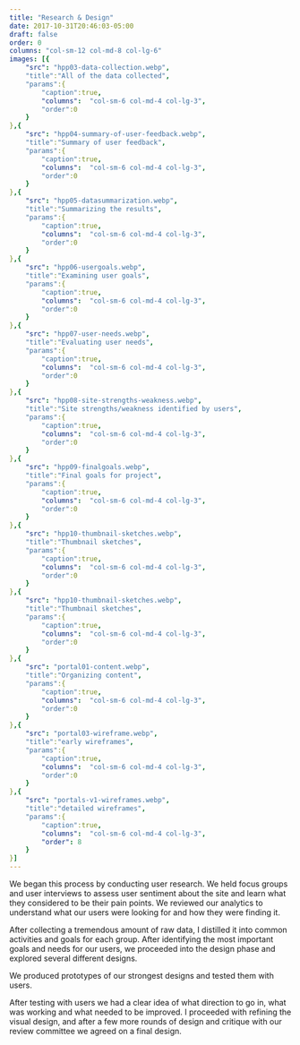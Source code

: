 ```yaml
---
title: "Research & Design"
date: 2017-10-31T20:46:03-05:00
draft: false
order: 0
columns: "col-sm-12 col-md-8 col-lg-6"
images: [{
    "src": "hpp03-data-collection.webp",
    "title":"All of the data collected",
    "params":{
        "caption":true,
        "columns":  "col-sm-6 col-md-4 col-lg-3",
        "order":0
    }
},{
    "src": "hpp04-summary-of-user-feedback.webp",
    "title":"Summary of user feedback",
    "params":{
        "caption":true,
        "columns":  "col-sm-6 col-md-4 col-lg-3",
        "order":0
    }
},{
    "src": "hpp05-datasummarization.webp",
    "title":"Summarizing the results",
    "params":{
        "caption":true,
        "columns":  "col-sm-6 col-md-4 col-lg-3",
        "order":0
    }
},{
    "src": "hpp06-usergoals.webp",
    "title":"Examining user goals",
    "params":{
        "caption":true,
        "columns":  "col-sm-6 col-md-4 col-lg-3",
        "order":0
    }
},{
    "src": "hpp07-user-needs.webp",
    "title":"Evaluating user needs",
    "params":{
        "caption":true,
        "columns":  "col-sm-6 col-md-4 col-lg-3",
        "order":0
    }
},{
    "src": "hpp08-site-strengths-weakness.webp",
    "title":"Site strengths/weakness identified by users",
    "params":{
        "caption":true,
        "columns":  "col-sm-6 col-md-4 col-lg-3",
        "order":0
    }
},{
    "src": "hpp09-finalgoals.webp",
    "title":"Final goals for project",
    "params":{
        "caption":true,
        "columns":  "col-sm-6 col-md-4 col-lg-3",
        "order":0
    }
},{
    "src": "hpp10-thumbnail-sketches.webp",
    "title":"Thumbnail sketches",
    "params":{
        "caption":true,
        "columns":  "col-sm-6 col-md-4 col-lg-3",
        "order":0
    }
},{
    "src": "hpp10-thumbnail-sketches.webp",
    "title":"Thumbnail sketches",
    "params":{
        "caption":true,
        "columns":  "col-sm-6 col-md-4 col-lg-3",
        "order":0
    }
},{
    "src": "portal01-content.webp",
    "title":"Organizing content",
    "params":{
        "caption":true,
        "columns":  "col-sm-6 col-md-4 col-lg-3",
        "order":0
    }
},{
    "src": "portal03-wireframe.webp",
    "title":"early wireframes",
    "params":{
        "caption":true,
        "columns":  "col-sm-6 col-md-4 col-lg-3",
        "order":0
    }
},{
    "src": "portals-v1-wireframes.webp",
    "title":"detailed wireframes",
    "params":{
        "caption":true,
        "columns":  "col-sm-6 col-md-4 col-lg-3",
        "order": 8
    }
}]
---
```

We began this process by conducting user research. We held focus groups and user interviews to assess user sentiment about the site and learn what they considered to be their pain points. We reviewed our analytics to understand what our users were looking for and how they were finding it. 

After collecting a tremendous amount of raw data, I distilled it into common activities and goals for each group. After identifying the most important goals and needs for our users, we proceeded into the design phase and explored several different designs.

We produced prototypes of our strongest designs and tested them with users. 

After testing with users we had a clear idea of what direction to go in, what was working and what needed to be improved. I proceeded with refining the visual design, and after a few more rounds of design and critique with our review committee we agreed on a final design. 

